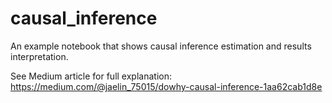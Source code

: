 # causal_inference

An example notebook that shows causal inference estimation and results interpretation.

See Medium article for full explanation:
https://medium.com/@jaelin_75015/dowhy-causal-inference-1aa62cab1d8e
